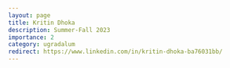 ```yaml
---
layout: page
title: Kritin Dhoka
description: Summer-Fall 2023
importance: 2
category: ugradalum
redirect: https://www.linkedin.com/in/kritin-dhoka-ba76031bb/
---
```

